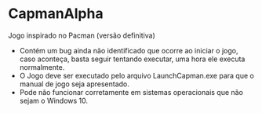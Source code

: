 # CapmanAlpha
Jogo inspirado no Pacman (versão definitiva)

* Contém um bug ainda não identificado que ocorre ao iniciar o jogo, caso aconteça, basta seguir tentando executar, uma hora ele executa normalmente.  
* O Jogo deve ser executado pelo arquivo LaunchCapman.exe para que o manual de jogo seja apresentado.
* Pode não funcionar corretamente em sistemas operacionais que não sejam o Windows 10.
